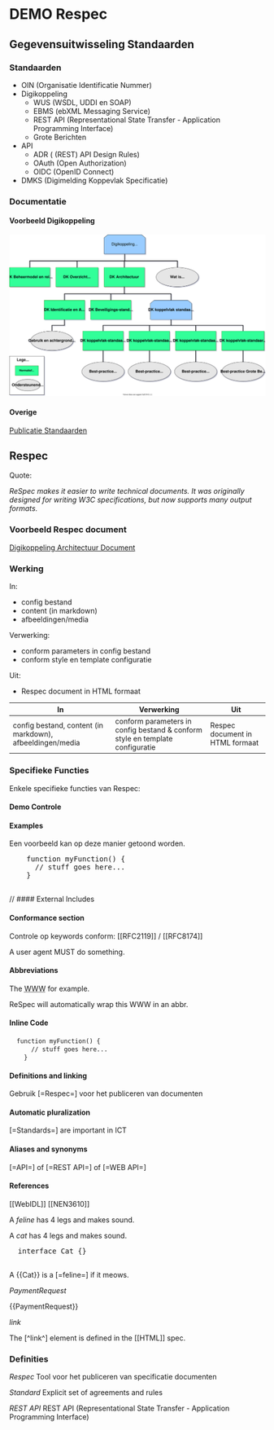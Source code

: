 # DEMO Respec

## Gegevensuitwisseling Standaarden 

### Standaarden

* OIN (Organisatie Identificatie Nummer)
* Digikoppeling
    * WUS (WSDL, UDDI en SOAP)
    * EBMS (ebXML Messaging Service)
    * REST API (Representational State Transfer - Application Programming Interface)
    * Grote Berichten
* API
    * ADR ( (REST) API Design Rules)
    * OAuth (Open Authorization)
    * OIDC (OpenID Connect)
* DMKS (Digimelding Koppevlak Specificatie)

### Documentatie


#### Voorbeeld Digikoppeling

![Spec](media/DK_Specificatie_structuur.svg)

#### Overige

[Publicatie Standaarden](https://publicatie.centrumvoorstandaarden.nl/)


## Respec

Quote:

_ReSpec makes it easier to write technical documents. It was originally designed for writing W3C specifications, but now supports many output formats._

### Voorbeeld Respec document

[Digikoppeling Architectuur Document](https://publicatie.centrumvoorstandaarden.nl/dk/architectuur/2.0vv/)


### Werking

In:
* config bestand
* content (in markdown)
* afbeeldingen/media

Verwerking:
* conform parameters in config bestand
* conform style en template configuratie

Uit:
* Respec document in HTML formaat

|In| Verwerking| Uit| 
|---| ---|---| 
| config bestand, content (in markdown), afbeeldingen/media       | conform parameters in config bestand & conform style en template configuratie  |  Respec document in HTML formaat | 




### Specifieke Functies

Enkele specifieke functies van Respec:
#### Demo Controle


<!--
// #### Title
// #### Subtitle
// #### Editors & Authors
// #### Sections
// #### Table of Contents
// #### Figures & table of figure
-->

#### Examples

<aside class="example" title="Dit is een voorbeeld">
  <p>
    Een voorbeeld kan op deze manier getoond worden.
  <p>
  <pre class="js">
    function myFunction() {
      // stuff goes here...
    }
  </pre>
</aside>

// #### External Includes
#### Conformance section

Controle op keywords conform:
[[RFC2119]] / [[RFC8174]]

 <p>A user agent MUST do something.</p>

#### Abbreviations

<p>
 The <abbr title="World Wide Web">WWW</abbr> for example.
</p>
<p>
 ReSpec will automatically wrap this WWW in an abbr.
</p>

#### Inline Code

`````
  function myFunction() {
      // stuff goes here...
    }
`````
#### Definitions and linking

Gebruik [=Respec=] voor het publiceren van documenten

#### Automatic pluralization

[=Standards=] are important in ICT

#### Aliases and synonyms

[=API=] of [=REST API=] of [=WEB API=]

#### References

[[WebIDL]]
[[NEN3610]]


<script>
  var respecConfig = {
    xref: ["WebIDL", "PaymentRequest"],
  };
</script>


  <!-- We also define a concept "feline", and an interface "Cat". -->
  <p>A <dfn>feline</dfn> has 4 legs and makes sound.</p>

  <p>A <dfn>cat</dfn> has 4 legs and makes sound.</p>

  <pre class="idl">
  interface Cat {}
  </pre>

  <!-- ...and we can reference them as: -->
  <p>A {{Cat}} is a [=feline=] if it meows.</p>


<dfn>PaymentRequest</dfn>

{{PaymentRequest}}

<dfn>link</dfn>

<aside class="example" title="Dit is een voorbeeld">

<script>
  var respecConfig = {
    xref: ["HTML", "link"],
  };
</script>


The [^link^] element is defined in the [[HTML]] spec.
</aside>

<!--
// #### Escaping references


// #### Adding missing references
// #### Extra links at top of the document
// #### Custom Styles

-->

### Definities

<dfn>Respec</dfn>
Tool voor het publiceren van specificatie documenten

<dfn>Standard</dfn>
Explicit set of agreements and rules

<dfn
  data-lt="API|WEB API">
  REST API
</dfn>
REST API (Representational State Transfer - Application Programming Interface)
